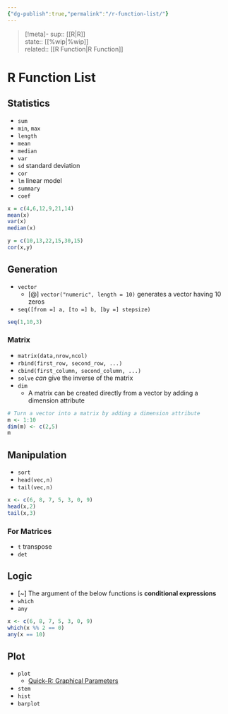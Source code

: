 ```yaml
---
{"dg-publish":true,"permalink":"/r-function-list/"}
---
```


> [!meta]-
sup:: [[R\|R]]  
state:: [[%wip\|%wip]]  
related:: [[R Function\|R Function]]

# R Function List

## Statistics

- `sum`
- `min`, `max`
- `length`
- `mean`
- `median`
- `var`
- `sd` standard deviation
- `cor`
- `lm` linear model
- `summary`
- `coef`

```r
x = c(4,6,12,9,21,14)
mean(x)
var(x)
median(x)

y = c(10,13,22,15,30,15)
cor(x,y)
```

## Generation

- `vector`
    - [@] `vector("numeric", length = 10)` generates a vector having 10 zeros
- `seq([from =] a, [to =] b, [by =] stepsize)`

```r
seq(1,10,3)
```

### Matrix

- `matrix(data,nrow,ncol)`
- `rbind(first_row, second_row, ...)`
- `cbind(first_column, second_column, ...)`
- `solve` *can* give the inverse of the matrix
- `dim`
    - A matrix can be created directly from a vector by adding a dimension attribute

```r
# Turn a vector into a matrix by adding a dimension attribute
m <- 1:10
dim(m) <- c(2,5)
m
```

## Manipulation

- `sort`
- `head(vec,n)`
- `tail(vec,n)`

```r
x <- c(6, 8, 7, 5, 3, 0, 9)
head(x,2)
tail(x,3)
```

### For Matrices

- `t` transpose
- `det`

## Logic

- [~] The argument of the below functions is **conditional expressions**
- `which`
- `any`

```R
x <- c(6, 8, 7, 5, 3, 0, 9)
which(x %% 2 == 0)
any(x == 10)
```

## Plot

- `plot`
    - [Quick-R: Graphical Parameters](https://www.statmethods.net/advgraphs/parameters.html)
- `stem`
- `hist`
- `barplot`
